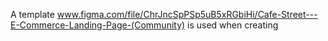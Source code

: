 A template 
www.figma.com/file/ChrJncSpPSp5uB5xRGbiHi/Cafe-Street---E-Commerce-Landing-Page-(Community) 
is used when creating
